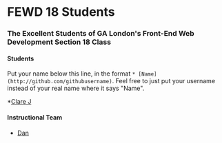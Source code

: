 # FEWD 18 Students

### The Excellent Students of GA London's Front-End Web Development Section 18 Class

#### Students

Put your name below this line, in the format `* [Name](http://github.com/githubusername)`. Feel free to just put your username instead of your real name where it says "Name".

*[Clare J](https://github.com/cecj/)

#### Instructional Team

* [Dan](http://github.com/basicallydan)
